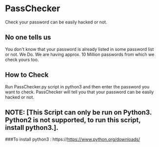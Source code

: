 # PassChecker
Check your password can be easily hacked or not.

## No one tells us
You don't know that your password is already listed in some password list or not. We Do.
We are having approx. 10 Million passwords from which we check yours too.

## How to Check
Run PassChecker.py script in python3 and then enter the password you want to check. 
PassChecker will tell you that your password can be easily hacked or not.

<h2>NOTE: [This Script can only be run on Python3. Python2 is not supported, to run this script, install python3.].</h2>

###To install python3 : https://https://www.python.org/downloads/
